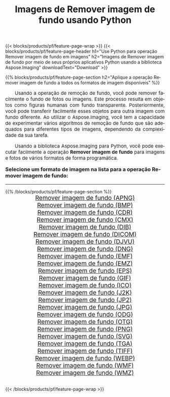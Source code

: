 ﻿---
title: Imagens de Remover imagem de fundo usando Python 
weight: 3920
url: /pt/python-net/remove-background/ 
lang: pt
langdirlevel: 2
locales: zh-hans,ja,it,ru,de,es,fr,nl,id,lt,pl,pt,vi,tr,ko,zh-hant,ar,hi,th,sv,cs,uk,he
description: Aplicando a biblioteca Aspose.Imaging a imagens e fotos de Remover imagem de fundo usando seus próprios aplicativos Python e APIs de servidor.
---

{{< blocks/products/pf/feature-page-wrap >}}
{{< blocks/products/pf/feature-page-header h1="Use Python para operação Remover imagem de fundo em imagens" h2="Imagens de Remover imagem de fundo por meio de seus próprios aplicativos Python usando a biblioteca Aspose.Imaging" downloadText="Download" >}}


{{% blocks/products/pf/feature-page-section  h2="Aplique a operação Remover imagem de fundo a todos os formatos de imagem disponíveis" %}}
<p align="justify" style="text-indent:2em;font-size:15px;">
Usando a operação de remoção de fundo, você pode remover facilmente o fundo de fotos ou imagens. Este processo resulta em objetos como figuras humanas com fundo transparente. Posteriormente, você pode transferir facilmente esses objetos para outra imagem com fundo diferente. Ao utilizar o Aspose.Imaging, você tem a capacidade de experimentar vários algoritmos de remoção de fundo que são adequados para diferentes tipos de imagens, dependendo da complexidade da sua tarefa.
</p>
<p align="justify" style="text-indent:2em;font-size:15px;">
Usando a biblioteca Aspose.Imaging para Python, você pode executar facilmente a operação <b>Remover imagem de fundo</b> para imagens e fotos de vários formatos de forma programática.
</p>
<h3 style="margin-top:16px;">
Selecione um formato de imagem na lista para a operação Remover imagem de fundo:
</h3>
<hr/>
{{% /blocks/products/pf/feature-page-section %}}
<div class="container-fluid productfamilypage bg-gray">
    <div class="convertypes bg-gray agp-content section">
        <div class="container">
		<div class="row other-converters" style="gap: 10px;font-size: 19px;text-align:center;">
		    <div class='col-md-3 other-converter remove-lp remove-rp'><a href="/imaging/pt/python-net/remove-background/apng/" style="padding:15px;">Remover imagem de fundo (APNG)</a></div><div class='col-md-3 other-converter remove-lp remove-rp'><a href="/imaging/pt/python-net/remove-background/bmp/" style="padding:15px;">Remover imagem de fundo (BMP)</a></div><div class='col-md-3 other-converter remove-lp remove-rp'><a href="/imaging/pt/python-net/remove-background/cdr/" style="padding:15px;">Remover imagem de fundo (CDR)</a></div><div class='col-md-3 other-converter remove-lp remove-rp'><a href="/imaging/pt/python-net/remove-background/cmx/" style="padding:15px;">Remover imagem de fundo (CMX)</a></div><div class='col-md-3 other-converter remove-lp remove-rp'><a href="/imaging/pt/python-net/remove-background/dib/" style="padding:15px;">Remover imagem de fundo (DIB)</a></div><div class='col-md-3 other-converter remove-lp remove-rp'><a href="/imaging/pt/python-net/remove-background/dicom/" style="padding:15px;">Remover imagem de fundo (DICOM)</a></div><div class='col-md-3 other-converter remove-lp remove-rp'><a href="/imaging/pt/python-net/remove-background/djvu/" style="padding:15px;">Remover imagem de fundo (DJVU)</a></div><div class='col-md-3 other-converter remove-lp remove-rp'><a href="/imaging/pt/python-net/remove-background/dng/" style="padding:15px;">Remover imagem de fundo (DNG)</a></div><div class='col-md-3 other-converter remove-lp remove-rp'><a href="/imaging/pt/python-net/remove-background/emf/" style="padding:15px;">Remover imagem de fundo (EMF)</a></div><div class='col-md-3 other-converter remove-lp remove-rp'><a href="/imaging/pt/python-net/remove-background/emz/" style="padding:15px;">Remover imagem de fundo (EMZ)</a></div><div class='col-md-3 other-converter remove-lp remove-rp'><a href="/imaging/pt/python-net/remove-background/eps/" style="padding:15px;">Remover imagem de fundo (EPS)</a></div><div class='col-md-3 other-converter remove-lp remove-rp'><a href="/imaging/pt/python-net/remove-background/gif/" style="padding:15px;">Remover imagem de fundo (GIF)</a></div><div class='col-md-3 other-converter remove-lp remove-rp'><a href="/imaging/pt/python-net/remove-background/ico/" style="padding:15px;">Remover imagem de fundo (ICO)</a></div><div class='col-md-3 other-converter remove-lp remove-rp'><a href="/imaging/pt/python-net/remove-background/j2k/" style="padding:15px;">Remover imagem de fundo (J2K)</a></div><div class='col-md-3 other-converter remove-lp remove-rp'><a href="/imaging/pt/python-net/remove-background/jp2/" style="padding:15px;">Remover imagem de fundo (JP2)</a></div><div class='col-md-3 other-converter remove-lp remove-rp'><a href="/imaging/pt/python-net/remove-background/jpg/" style="padding:15px;">Remover imagem de fundo (JPG)</a></div><div class='col-md-3 other-converter remove-lp remove-rp'><a href="/imaging/pt/python-net/remove-background/odg/" style="padding:15px;">Remover imagem de fundo (ODG)</a></div><div class='col-md-3 other-converter remove-lp remove-rp'><a href="/imaging/pt/python-net/remove-background/otg/" style="padding:15px;">Remover imagem de fundo (OTG)</a></div><div class='col-md-3 other-converter remove-lp remove-rp'><a href="/imaging/pt/python-net/remove-background/png/" style="padding:15px;">Remover imagem de fundo (PNG)</a></div><div class='col-md-3 other-converter remove-lp remove-rp'><a href="/imaging/pt/python-net/remove-background/svg/" style="padding:15px;">Remover imagem de fundo (SVG)</a></div><div class='col-md-3 other-converter remove-lp remove-rp'><a href="/imaging/pt/python-net/remove-background/tga/" style="padding:15px;">Remover imagem de fundo (TGA)</a></div><div class='col-md-3 other-converter remove-lp remove-rp'><a href="/imaging/pt/python-net/remove-background/tiff/" style="padding:15px;">Remover imagem de fundo (TIFF)</a></div><div class='col-md-3 other-converter remove-lp remove-rp'><a href="/imaging/pt/python-net/remove-background/webp/" style="padding:15px;">Remover imagem de fundo (WEBP)</a></div><div class='col-md-3 other-converter remove-lp remove-rp'><a href="/imaging/pt/python-net/remove-background/wmf/" style="padding:15px;">Remover imagem de fundo (WMF)</a></div><div class='col-md-3 other-converter remove-lp remove-rp'><a href="/imaging/pt/python-net/remove-background/wmz/" style="padding:15px;">Remover imagem de fundo (WMZ)</a></div>
                </div>
        </div>
    </div>
</div>
<br/>

{{< /blocks/products/pf/feature-page-wrap >}}
